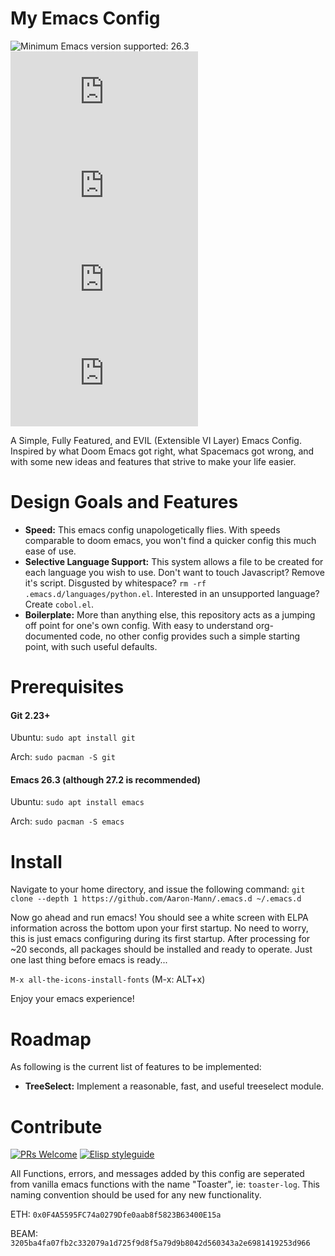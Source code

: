 # My Emacs Config

![Minimum Emacs version supported: 26.3 ](https://img.shields.io/badge/Supports-Emacs_26.3+-blueviolet.svg?style=flat-square&logo=GNU%20Emacs&logoColor=white)
[![GitHub issues](https://img.shields.io/github/issues/Aaron-Mann/.emacs.d)](https://github.com/Aaron-Mann/.emacs.d/issues)
[![GitHub forks](https://img.shields.io/github/forks/Aaron-Mann/.emacs.d)](https://github.com/Aaron-Mann/.emacs.d/network)
[![GitHub stars](https://img.shields.io/github/stars/Aaron-Mann/.emacs.d)](https://github.com/Aaron-Mann/.emacs.d/stargazers)
[![GitHub license](https://img.shields.io/github/license/Aaron-Mann/.emacs.d)](https://github.com/Aaron-Mann/.emacs.d/blob/main/LICENSE)

A Simple, Fully Featured, and EVIL (Extensible VI Layer) Emacs Config. Inspired by what Doom Emacs got right, what Spacemacs got wrong, and with some new ideas and features that strive to make your life easier.

# Design Goals and Features

- **Speed:** This emacs config unapologetically flies. With speeds comparable to doom emacs, you won't find a quicker config this much ease of use.
- **Selective Language Support:** This system allows a file to be created for each language you wish to use. Don't want to touch Javascript? Remove it's script. Disgusted by whitespace? `rm -rf .emacs.d/languages/python.el`. Interested in an unsupported language? Create `cobol.el`.
- **Boilerplate:** More than anything else, this repository acts as a jumping off point for one's own config. With easy to understand org-documented code, no other config provides such a simple starting point, with such useful defaults.

# Prerequisites

#### Git 2.23+
Ubuntu: `sudo apt install git`

Arch: `sudo pacman -S git`

#### Emacs 26.3 (although 27.2 is recommended)
Ubuntu: `sudo apt install emacs`

Arch: `sudo pacman -S emacs`

# Install

Navigate to your home directory, and issue the following command:
`git clone --depth 1 https://github.com/Aaron-Mann/.emacs.d ~/.emacs.d`

Now go ahead and run emacs! You should see a white screen with ELPA information across the bottom upon your first startup. No need to worry, this is just emacs configuring during its first startup. After processing for ~20 seconds, all packages should be installed and ready to operate. Just one last thing before emacs is ready...

`M-x all-the-icons-install-fonts` (M-x: ALT+x)

Enjoy your emacs experience!

# Roadmap

As following is the current list of features to be implemented:
- **TreeSelect:** Implement a reasonable, fast, and useful treeselect module.

# Contribute

[![PRs Welcome](https://img.shields.io/badge/PRs-welcome-brightgreen.svg?style=flat-square)](http://makeapullrequest.com) 
[![Elisp styleguide](https://img.shields.io/badge/elisp-style%20guide-purple?style=flat-square)](https://github.com/bbatsov/emacs-lisp-style-guide)

All Functions, errors, and messages added by this config are seperated from vanilla emacs functions with the name "Toaster", ie: `toaster-log`. This naming convention should be used for any new functionality. 

ETH: `0x0F4A5595FC74a0279Dfe0aab8f5823B63400E15a`

BEAM: `3205ba4fa07fb2c332079a1d725f9d8f5a79d9b8042d560343a2e6981419253d966`
